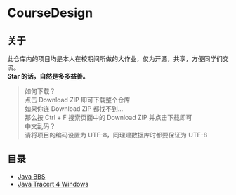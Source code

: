 # CourseDesign

## 关于

此仓库内的项目均是本人在校期间所做的大作业，仅为开源，共享，方便同学们交流。
<br>
**Star 的话，自然是多多益善。**

> 如何下载？
> <br>
> 点击 Download ZIP 即可下载整个仓库
> <br>
> 如果你连 Download ZIP 都找不到...
> <br>
> 那么按 Ctrl + F 搜索页面中的 Download ZIP 并点击下载即可
> <br>
> 中文乱码？
> <br>
> 请将项目的编码设置为 UTF-8，同理建数据库时都要保证为 UTF-8

## 目录

- [Java BBS](./JavaBBS)
- [Java Tracert 4 Windows](./JavaTracert)
